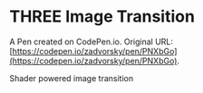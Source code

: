 # THREE Image Transition

A Pen created on CodePen.io. Original URL: [https://codepen.io/zadvorsky/pen/PNXbGo](https://codepen.io/zadvorsky/pen/PNXbGo).

Shader powered image transition
